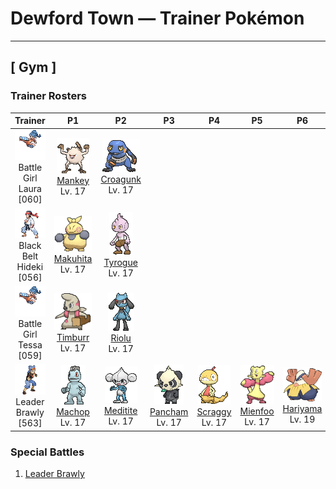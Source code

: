 # Dewford Town — Trainer Pokémon

---

## [ Gym ]

### Trainer Rosters

| Trainer | P1 | P2 | P3 | P4 | P5 | P6 |
|:-------:|:--:|:--:|:--:|:--:|:--:|:--:|
| ![Battle Girl Laura](../../assets/trainers/battle_girl.png "Battle Girl Laura")<br>Battle Girl Laura [060] | <div class="sprite-cell">![Mankey](../../assets/sprites/mankey/front.gif "Mankey: When Mankey starts shaking and its nasal breathing turns rough, it’s a sure sign that it is becoming angry. However, because it goes into a towering rage almost instantly, it is impossible for anyone to flee its wrath.")<br>[Mankey](../../pokemon/mankey.md)<br>Lv. 17</div> | <div class="sprite-cell">![Croagunk](../../assets/sprites/croagunk/front.gif "Croagunk: Inflating its poison sacs, it fills the area with an odd sound and hits flinching opponents with a poison jab.")<br>[Croagunk](../../pokemon/croagunk.md)<br>Lv. 17</div> |
| ![Black Belt Hideki](../../assets/trainers/black_belt.png "Black Belt Hideki")<br>Black Belt Hideki [056] | <div class="sprite-cell">![Makuhita](../../assets/sprites/makuhita/front.gif "Makuhita: Makuhita has a tireless spirit—it will never give up hope. It eats a lot of food, gets plenty of sleep, and it trains very rigorously. By living that way, this Pokémon packs its body with energy.")<br>[Makuhita](../../pokemon/makuhita.md)<br>Lv. 17</div> | <div class="sprite-cell">![Tyrogue](../../assets/sprites/tyrogue/front.gif "Tyrogue: Tyrogue becomes stressed out if it does not get to train every day. When raising this Pokémon, the Trainer must establish and uphold various training methods.")<br>[Tyrogue](../../pokemon/tyrogue.md)<br>Lv. 17</div> |
| ![Battle Girl Tessa](../../assets/trainers/battle_girl.png "Battle Girl Tessa")<br>Battle Girl Tessa [059] | <div class="sprite-cell">![Timburr](../../assets/sprites/timburr/front.gif "Timburr: Always carrying squared logs, they help out with construction. As they grow, they carry bigger logs.")<br>[Timburr](../../pokemon/timburr.md)<br>Lv. 17</div> | <div class="sprite-cell">![Riolu](../../assets/sprites/riolu/front.gif "Riolu: The aura that emanates from its body intensifies to alert others if it is afraid or sad.")<br>[Riolu](../../pokemon/riolu.md)<br>Lv. 17</div> |
| ![Leader Brawly](../../assets/important_trainers/brawly.png "Leader Brawly")<br>Leader Brawly [563] | <div class="sprite-cell">![Machop](../../assets/sprites/machop/front.gif "Machop: Machop exercises by hefting around a Graveler as if it were a barbell. There are some Machop that travel the world in a quest to master all kinds of martial arts.")<br>[Machop](../../pokemon/machop.md)<br>Lv. 17</div> | <div class="sprite-cell">![Meditite](../../assets/sprites/meditite/front.gif "Meditite: Meditite heightens its inner energy through meditation. It survives on just one berry a day. Minimal eating is another aspect of this Pokémon’s training.")<br>[Meditite](../../pokemon/meditite.md)<br>Lv. 17</div> | <div class="sprite-cell">![Pancham](../../assets/sprites/pancham/front.gif "Pancham: It does its level best to glare and pull a scary face, but it can’t help grinning if anyone pats its head.")<br>[Pancham](../../pokemon/pancham.md)<br>Lv. 17</div> | <div class="sprite-cell">![Scraggy](../../assets/sprites/scraggy/front.gif "Scraggy: Proud of its sturdy skull, it suddenly headbutts everything, but its weight makes it unstable, too.")<br>[Scraggy](../../pokemon/scraggy.md)<br>Lv. 17</div> | <div class="sprite-cell">![Mienfoo](../../assets/sprites/mienfoo/front.gif "Mienfoo: In fights, they dominate with onslaughts of flowing, continuous attacks. With their sharp claws, they cut enemies.")<br>[Mienfoo](../../pokemon/mienfoo.md)<br>Lv. 17</div> | <div class="sprite-cell">![Hariyama](../../assets/sprites/hariyama/front.gif "Hariyama: Hariyama’s thick body may appear fat, but it is actually a hunk of solid muscle. If this Pokémon bears down and tightens all its muscles, its body becomes as hard as a rock.")<br>[Hariyama](../../pokemon/hariyama.md)<br>Lv. 19</div> |

### Special Battles

1. [Leader Brawly](special_battles.md#leader-brawly)

